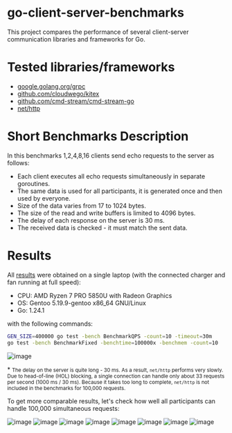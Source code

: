 # go-client-server-benchmarks
This project compares the performance of several client-server communication 
libraries and frameworks for Go.

# Tested libraries/frameworks
- [google.golang.org/grpc](https://pkg.go.dev/google.golang.org/grpc)
- [github.com/cloudwego/kitex](https://github.com/cloudwego/kitex)
- [github.com/cmd-stream/cmd-stream-go](https://github.com/cmd-stream/cmd-stream-go)
- [net/http](https://pkg.go.dev/net/http)

# Short Benchmarks Description
In this benchmarks 1,2,4,8,16 clients send echo requests to the server as
follows:
- Each client executes all echo requests simultaneously in separate goroutines.
- The same data is used for all participants, it is generated once and then 
  used by everyone.
- Size of the data varies from 17 to 1024 bytes.
- The size of the read and write buffers is limited to 4096 bytes.
- The delay of each response on the server is 30 ms.
- The received data is checked - it must match the sent data.

# Results
All [results](results) were obtained on a single laptop (with the connected 
charger and fan running at full speed):
- CPU: AMD Ryzen 7 PRO 5850U with Radeon Graphics
- OS: Gentoo 5.19.9-gentoo x86_64 GNU/Linux
- Go: 1.24.1

with the following commands:
```bash
GEN_SIZE=400000 go test -bench BenchmarkQPS -count=10 -timeout=30m
go test -bench BenchmarkFixed -benchtime=100000x -benchmem -count=10
```

![image](results/qps/img/qps.png)

\* <small>The delay on the server is quite long - 30 ms. As a result, `net/http` 
performs very slowly. Due to head-of-line (HOL) blocking, a single connection 
can handle only about 33 requests per second (1000 ms / 30 ms). Because it takes 
too long to complete, `net/http` is not included in the benchmarks for 100,000 
requests.</small>

To get more comparable results, let's check how well all participants can 
handle 100,000 simultaneous requests:

![image](results/fixed/img/sec.png)
![image](results/fixed/img/cop.png)
![image](results/fixed/img/max.png)
![image](results/fixed/img/med.png)
![image](results/fixed/img/min.png)
![image](results/fixed/img/p99.png)
![image](results/fixed/img/b.png)
![image](results/fixed/img/allocs.png)
